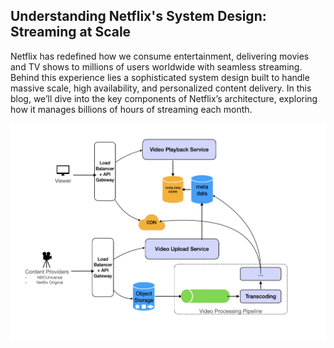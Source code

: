 ## Understanding Netflix's System Design: Streaming at Scale
Netflix has redefined how we consume entertainment, delivering movies and TV shows to millions of users worldwide with seamless streaming. Behind this experience lies a sophisticated system design built to handle massive scale, high availability, and personalized content delivery. In this blog, we’ll dive into the key components of Netflix’s architecture, exploring how it manages billions of hours of streaming each month.

![Image Description](https://raw.githubusercontent.com/akmadan/akshit_madan_blogs/main/articles/AID-1/images/1.png)
